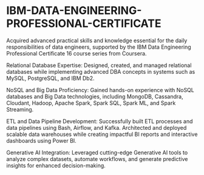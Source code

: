 # IBM-DATA-ENGINEERING-PROFESSIONAL-CERTIFICATE

Acquired advanced practical skills and knowledge essential for the daily responsibilities of data engineers, supported by the IBM Data Engineering Professional Certificate 16 course series from Coursera.

Relational Database Expertise: Designed, created, and managed relational databases while implementing advanced DBA concepts in systems such as MySQL, PostgreSQL, and IBM Db2.

NoSQL and Big Data Proficiency: Gained hands-on experience with NoSQL databases and Big Data technologies, including MongoDB, Cassandra, Cloudant, Hadoop, Apache Spark, Spark SQL, Spark ML, and Spark Streaming.

ETL and Data Pipeline Development: Successfully built ETL processes and data pipelines using Bash, Airflow, and Kafka. Architected and deployed scalable data warehouses while creating impactful BI reports and interactive dashboards using Power BI.

Generative AI Integration: Leveraged cutting-edge Generative AI tools to analyze complex datasets, automate workflows, and generate predictive insights for enhanced decision-making.
